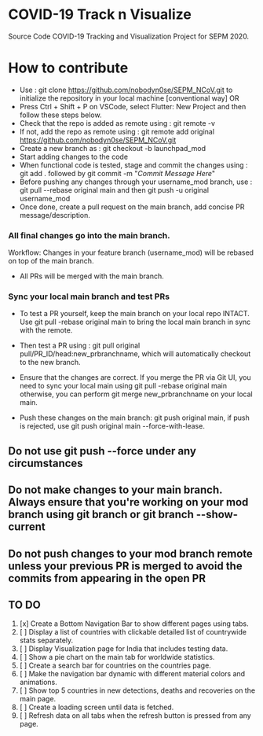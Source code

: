 # COVID-19 Track n Visualize
Source Code COVID-19 Tracking and Visualization Project for SEPM 2020. 

# How to contribute #
- Use : git clone https://github.com/nobodyn0se/SEPM_NCoV.git to initialize the repository in your local machine [conventional way] OR 
- Press Ctrl + Shift + P on VSCode, select Flutter: New Project and then follow these steps below.  
- Check that the repo is added as remote using : git remote -v 
- If not, add the repo as remote using : git remote add original https://github.com/nobodyn0se/SEPM_NCoV.git
- Create a new branch as : git checkout -b launchpad_mod 
- Start adding changes to the code 
- When functional code is tested, stage and commit the changes using : git add . followed by git commit -m "_Commit Message Here_" 
- Before pushing any changes through your username_mod branch, use : git pull --rebase original main and then git push -u original username_mod 
- Once done, create a pull request on the main branch, add concise PR message/description. 

### All final changes go into the main branch. ### 
Workflow: Changes in your feature branch (username_mod) will be rebased on top of the main branch. 
- All PRs will be merged with the main branch. 

### Sync your local main branch and test PRs ###
- To test a PR yourself, keep the main branch on your local repo INTACT. Use git pull -rebase original main to bring the local main branch in sync with the remote. 
- Then test a PR using : git pull original pull/PR_ID/head:new_prbranchname, which will automatically checkout to the new branch. 

- Ensure that the changes are correct. If you merge the PR via Git UI, you need to sync your local main using git pull -rebase original main otherwise, you can perform git merge new_prbranchname on your local main. 
- Push these changes on the main branch: git push original main, if push is rejected, use git push original main --force-with-lease. 

## Do not use git push --force under any circumstances ##
## Do not make changes to your main branch. Always ensure that you're working on your mod branch using git branch or git branch --show-current ## 
## Do not push changes to your mod branch remote unless your previous PR is merged to avoid the commits from appearing in the open PR ##  

## TO DO ## 
1. [x] Create a Bottom Navigation Bar to show different pages using tabs. 
2. [ ] Display a list of countries with clickable detailed list of countrywide stats separately. 
3. [ ] Display Visualization page for India that includes testing data. 
4. [ ] Show a pie chart on the main tab for worldwide statistics. 
5. [ ] Create a search bar for countries on the countries page. 
6. [ ] Make the navigation bar dynamic with different material colors and animations. 
7. [ ] Show top 5 countries in new detections, deaths and recoveries on the main page. 
8. [ ] Create a loading screen until data is fetched. 
9. [ ] Refresh data on all tabs when the refresh button is pressed from any page. 
